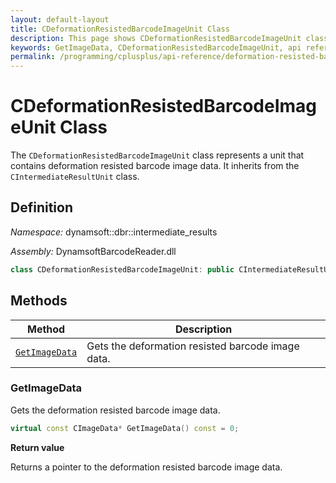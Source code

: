 ```yaml
---
layout: default-layout
title: CDeformationResistedBarcodeImageUnit Class
description: This page shows CDeformationResistedBarcodeImageUnit class definition of Dynamsoft Barcode Reader SDK C++ Edition.
keywords: GetImageData, CDeformationResistedBarcodeImageUnit, api reference
permalink: /programming/cplusplus/api-reference/deformation-resisted-barcode-image-unit.html
---
```

# CDeformationResistedBarcodeImageUnit Class

The `CDeformationResistedBarcodeImageUnit` class represents a unit that contains deformation resisted barcode image data. It inherits from the `CIntermediateResultUnit` class.

## Definition

*Namespace:* dynamsoft::dbr::intermediate_results

*Assembly:* DynamsoftBarcodeReader.dll

```cpp
class CDeformationResistedBarcodeImageUnit: public CIntermediateResultUnit
```

## Methods

| Method                            | Description |
|-----------------------------------|-------------|
| [`GetImageData`](#getimagedata)           | Gets the deformation resisted barcode image data.|


### GetImageData

Gets the deformation resisted barcode image data.

```cpp
virtual const CImageData* GetImageData() const = 0;
```

**Return value**

Returns a pointer to the deformation resisted barcode image data.
